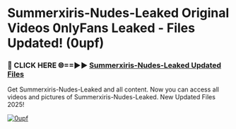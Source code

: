 # Summerxiris-Nudes-Leaked Original Videos 0nlyFans Leaked - Files Updated! (0upf)

<h3>🔴 CLICK HERE 🌐==►► <a href="https://tinyurl.com/4mcuefdz" rel="nofollow">Summerxiris-Nudes-Leaked Updated Files</a></h3>

Get Summerxiris-Nudes-Leaked and all content. Now you can access all videos and pictures of Summerxiris-Nudes-Leaked. New Updated Files 2025!

[![0upf](https://i.imgur.com/StAQSOY.gif)](https://tinyurl.com/4mcuefdz)
